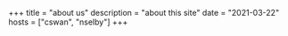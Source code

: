 +++
title = "about us"
description = "about this site"
date = "2021-03-22"
hosts = ["cswan", "nselby"]
+++